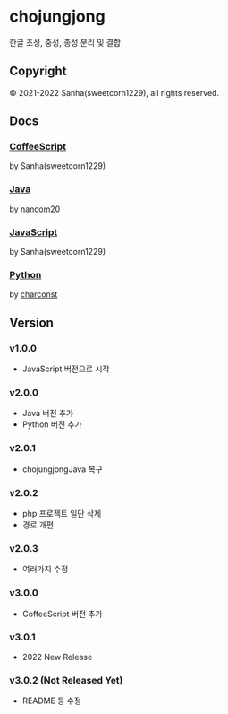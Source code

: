 # chojungjong
한글 초성, 중성, 종성 분리 및 결합

## Copyright
© 2021-2022 Sanha(sweetcorn1229), all rights reserved.

## Docs

### [CoffeeScript](https://github.com/sweetcorn1229/chojungjong/blob/main/coffee/docs.md)
by Sanha(sweetcorn1229)

### [Java](https://github.com/sweetcorn1229/chojungjong/blob/main/java/docs.md)
by [nancom20](https://github.com/nancom20)

### [JavaScript](https://github.com/sweetcorn1229/chojungjong/blob/main/javascript/docs.md)
by Sanha(sweetcorn1229)

### [Python](https://github.com/sweetcorn1229/chojungjong/blob/main/python/docs.md)
by [charconst](https://github.com/everythingisformathieu)

## Version
### v1.0.0
- JavaScript 버전으로 시작
### v2.0.0
- Java 버전 추가
- Python 버전 추가
### v2.0.1
- chojungjongJava 복구
### v2.0.2
- php 프로젝트 일단 삭제
- 경로 개편
### v2.0.3
- 여러가지 수정
### v3.0.0
- CoffeeScript 버전 추가
### v3.0.1
- 2022 New Release
### v3.0.2 (Not Released Yet)
- README 등 수정
